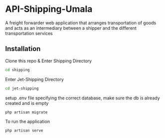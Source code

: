 # API-Shipping-Umala
A  freight forwarder web application that arranges transportation of goods and acts as an intermediary between a shipper and the different transportation services

## Installation
Clone this repo & Enter Shipping Directory
```bash
cd shipping
```
Enter Jet-Shipping Directory
```bash
cd jet-shipping
```
setup .env file specifying the correct database, make sure the db is already created and is empty

```bash
php artisan migrate
```

To run the application
```bash
php artisan serve
```
